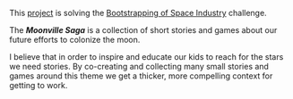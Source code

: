 This [project](http://spaceappschallenge.org/project/moonville-saga/) is solving the [Bootstrapping of Space Industry](http://spaceappschallenge.org/challenge/affordable-rapid-bootstrapping-of-space-industry/) challenge.

The _**Moonville Saga**_ is a collection of short stories and games about our future efforts to colonize the moon.

I believe that in order to inspire and educate our kids to reach for the stars we need stories. By co-creating and collecting many small stories and games around this theme we get a thicker, more compelling context for getting to work.